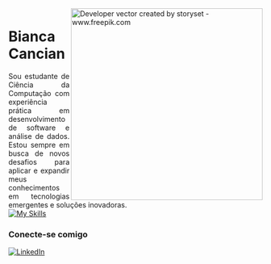 <img align="right" alt="Developer vector created by storyset - www.freepik.com" height="380" src="https://user-images.githubusercontent.com/97471199/230774187-e482399b-492c-4c17-a831-0314bf90526e.png">

<h1>
    <span>Bianca Cancian</span>
</h1>

<div style="text-align: justify;">
  Sou estudante de Ciência da Computação com experiência prática em desenvolvimento de software e análise de dados. Estou sempre em busca de novos desafios para aplicar e expandir meus conhecimentos em tecnologias emergentes e soluções inovadoras.
  <br>
  <a href="https://skillicons.dev">
    <img src="https://skillicons.dev/icons?i=js,html,css,sass,bootstrap,python,flask,java,spring,mysql,postgresql,mongodb,r,react,typescript" alt="My Skills">
  </a>
</div>


### Conecte-se comigo

[![LinkedIn](https://img.shields.io/badge/-LinkedIn-000?style=for-the-badge&logo=linkedin&logoColor=FF00F6&color:FFF)](https://www.linkedin.com/in/bianca-cancian-4a60b61a3/)
